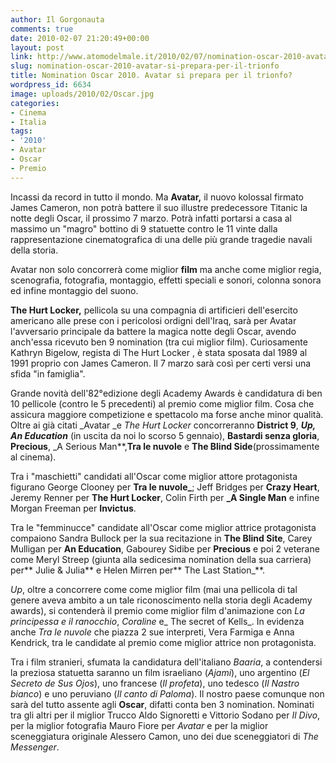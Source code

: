 ```yaml
---
author: Il Gorgonauta
comments: true
date: 2010-02-07 21:20:49+00:00
layout: post
link: http://www.atomodelmale.it/2010/02/07/nomination-oscar-2010-avatar-si-prepara-per-il-trionfo/
slug: nomination-oscar-2010-avatar-si-prepara-per-il-trionfo
title: Nomination Oscar 2010. Avatar si prepara per il trionfo?
wordpress_id: 6634
image: uploads/2010/02/Oscar.jpg
categories:
- Cinema
- Italia
tags:
- '2010'
- Avatar
- Oscar
- Premio
---
```



Incassi da record in tutto il mondo. Ma **Avatar,** il nuovo  kolossal firmato James Cameron, non potrà battere il suo illustre  predecessore Titanic la notte degli Oscar, il prossimo 7 marzo. Potrà  infatti portarsi a casa al massimo un "magro" bottino di 9 statuette  contro le 11 vinte dalla rappresentazione cinematografica di una delle  più grande tragedie navali della storia.

Avatar non solo concorrerà come miglior **film** ma anche come  miglior regia, scenografia, fotografia, montaggio, effetti speciali e  sonori, colonna sonora ed infine montaggio del suono.

**The Hurt Locker,** pellicola su una compagnia di artificieri  dell'esercito americano alle prese con i pericolosi ordigni dell'Iraq, sarà per  Avatar l'avversario principale da battere la magica notte degli Oscar,  avendo anch'essa ricevuto ben 9 nomination (tra cui miglior film).  Curiosamente Kathryn Bigelow, regista di The Hurt Locker , è stata  sposata dal 1989 al 1991 proprio con James Cameron. Il 7 marzo sarà così  per certi versi una sfida "in famiglia".

Grande novità dell'82°edizione degli Academy Awards è candidatura di  ben 10 pellicole (contro le 5 precedenti) al premio come miglior film.  Cosa che assicura maggiore competizione e spettacolo ma forse anche  minor qualità. Oltre ai già citati _Avatar _e _The Hurt Locker_ concorreranno **District  9**, **_Up,_  _An Education_** (in uscita da noi lo scorso 5 gennaio), **Bastardi  senza  gloria**, **Precious**, _A Serious Man**,**Tra le nuvole** e **The Blind Side**(prossimamente al cinema).

Tra i "maschietti" candidati all'Oscar come miglior attore  protagonista figurano George Clooney per **Tra le nuvole_**; Jeff  Bridges per **Crazy Heart**, Jeremy Renner per **The Hurt Locker**,  Colin Firth per **_A Single Man** e infine Morgan Freeman per **Invictus**.

Tra le "femminucce" candidate all'Oscar come miglior attrice protagonista compaiono Sandra Bullock per la sua recitazione in **The Blind Site**, Carey Mulligan per **An Education**, Gabourey Sidibe per **Precious** e poi 2 veterane come Meryl Streep (giunta alla sedicesima nomination della sua carriera) per** Julie & Julia** e Helen Mirren per** The Last Station_**.

_Up_, oltre a concorrere come come miglior film (mai una pellicola di tal genere aveva ambito a un tale riconoscimento nella storia degli Academy awards), si contenderà il premio come miglior film d'animazione con _La principessa e il ranocchio_, _Coraline_ e_ The secret of Kells_. In evidenza anche _Tra le nuvole_ che piazza 2 sue interpreti, Vera Farmiga e Anna Kendrick, tra le candidate al premio come miglior attrice non protagonista.

Tra i film stranieri, sfumata la candidatura dell'italiano _Baaria_, a contendersi la preziosa statuetta saranno un film israeliano (_Ajami_), uno argentino (_El Secreto de Sus Ojos_), uno francese (_Il profeta_), uno tedesco (_Il Nastro bianco_) e uno peruviano (_Il canto di Paloma_). Il nostro paese comunque non sarà del tutto assente agli **Oscar**, difatti conta ben 3 nomination. Nominati tra gli altri per il miglior Trucco Aldo Signoretti e Vittorio Sodano per _Il Divo_, per la miglior fotografia Mauro Fiore per _Avatar_ e per la miglior sceneggiatura originale Alessero Camon, uno dei due sceneggiatori di _The Messenger_.
